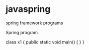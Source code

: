 # javaspring
spring framework programs


Spring program



class x1
{
public static void main()
{
}
}
